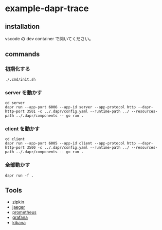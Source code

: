 # example-dapr-trace

## installation

vscode の dev container で開いてください。

## commands

### 初期化する

```shell
./.cmd/init.sh
```

### server を動かす

```shell
cd server
dapr run --app-port 6006 --app-id server --app-protocol http --dapr-http-port 3501 -c ../.dapr/config.yaml --runtime-path ../ --resources-path ../.dapr/components -- go run .
```

### client を動かす

```shell
cd client
dapr run --app-port 6005 --app-id client --app-protocol http --dapr-http-port 3500 -c ../.dapr/config.yaml --runtime-path ../ --resources-path ../.dapr/components -- go run .
```

### 全部動かす

```shell
dapr run -f .
```

## Tools

- [zipkin](http://localhost:9411)
- [jaeger](http://localhost:16686)
- [prometheus](http://localhost:9090)
- [grafana](http://localhost:3000)
- [kibana](http://localhost:5601)
